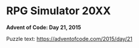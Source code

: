 # RPG Simulator 20XX

**Advent of Code: Day 21, 2015**

Puzzle text: <https://adventofcode.com/2015/day/21>
